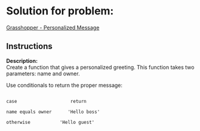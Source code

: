 # Solution for problem:

[Grasshopper - Personalized Message](https://www.codewars.com/kata/5772da22b89313a4d50012f7)

## Instructions

**Description:**  
Create a function that gives a personalized greeting. This function takes two parameters: name and owner.

Use conditionals to return the proper message:

```plaintext

case                	return

name equals owner	   'Hello boss'

otherwise          	'Hello guest'
```
